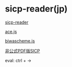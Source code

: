 # sicp-reader(jp)

[sicp-reader](https://norapg.github.io/sicp-reader/)


[ace.js](https://ace.c9.io/)

[biwascheme.js](https://www.biwascheme.org/index.html)

[非公式PDF版SICP](https://takeda25.hatenablog.jp/entry/20151030/1446174031)



eval:
ctrl + →
